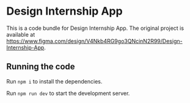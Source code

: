 
  # Design Internship App

  This is a code bundle for Design Internship App. The original project is available at https://www.figma.com/design/V4Nkb4RG9go3QNcinN2R99/Design-Internship-App.

  ## Running the code

  Run `npm i` to install the dependencies.

  Run `npm run dev` to start the development server.
  